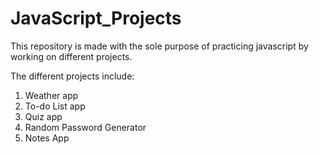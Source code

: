# JavaScript_Projects

This repository is made with the sole purpose of practicing javascript by working on different projects.

The different projects include:
1. Weather app
2. To-do List app
3. Quiz app
4. Random Password Generator
5. Notes App